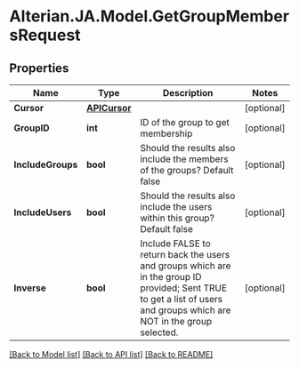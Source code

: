 # Alterian.JA.Model.GetGroupMembersRequest

## Properties

Name | Type | Description | Notes
------------ | ------------- | ------------- | -------------
**Cursor** | [**APICursor**](APICursor.md) |  | [optional] 
**GroupID** | **int** | ID of the group to get membership | [optional] 
**IncludeGroups** | **bool** | Should the results also include the members of the groups? Default false | [optional] 
**IncludeUsers** | **bool** | Should the results also include the users within this group? Default false | [optional] 
**Inverse** | **bool** | Include FALSE to return back the users and groups which are in the group ID provided; Sent TRUE to get a list of users and groups which are NOT in the group selected. | [optional] 

[[Back to Model list]](../README.md#documentation-for-models) [[Back to API list]](../README.md#documentation-for-api-endpoints) [[Back to README]](../README.md)


